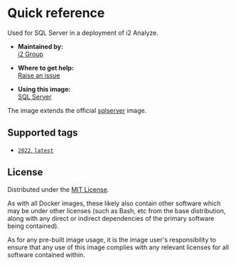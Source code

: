 # Quick reference

Used for SQL Server in a deployment of i2 Analyze.

* **Maintained by:**  
  [i2 Group](https://i2group.com/)

* **Where to get help:**  
  [Raise an issue](https://github.com/i2group/analyze-docker/issues?q=is%3Aissue+is%3Aopen)

* **Using this image:**  
  [SQL Server](https://i2group.github.io/analyze-containers/content/images%20and%20containers/sql_server.html)

The image extends the official [sqlserver](https://catalog.redhat.com/software/containers/mssql/rhel/server/61f2f612f385723914ed60bc) image.

## Supported tags

* [`2022`, `latest`](https://github.com/i2group/analyze-docker/blob/main/images/sqlserver/2022/Dockerfile)

## License

Distributed under the [MIT License](../../LICENSE).

As with all Docker images, these likely also contain other software which may be under other licenses (such as Bash, etc from the base distribution, along with any direct or indirect dependencies of the primary software being contained).

As for any pre-built image usage, it is the image user's responsibility to ensure that any use of this image complies with any relevant licenses for all software contained within.
